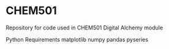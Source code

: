 # CHEM501
Repository for code used in CHEM501 Digital Alchemy module

Python Requirements
matplotlib
numpy
pandas
pyseries

